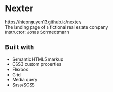 # Nexter

https://hiepnguyen13.github.io/nexter/  
The landing page of a fictional real estate company  
Instructor: Jonas Schmedtmann

## Built with

- Semantic HTML5 markup
- CSS3 custom properties
- Flexbox
- Grid
- Media query
- Sass/SCSS
